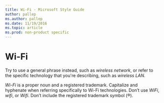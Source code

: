 ```yaml
---
title: Wi-Fi - Microsoft Style Guide
author: pallep
ms.author: pallep
ms.date: 11/19/2016
ms.topic: article
ms.prod: non-product specific
---
```


# Wi-Fi

Try to use a general phrase instead, such as *wireless network*, or refer to the specific technology that you're describing, such as *wireless LAN*.

*Wi-Fi* is a proper noun and a registered trademark. Capitalize and hyphenate when referring specifically to Wi-Fi technologies. Don’t use *WiFi*, *wifi*, or *Wifi*. Don’t include the registered trademark symbol (&reg;).
